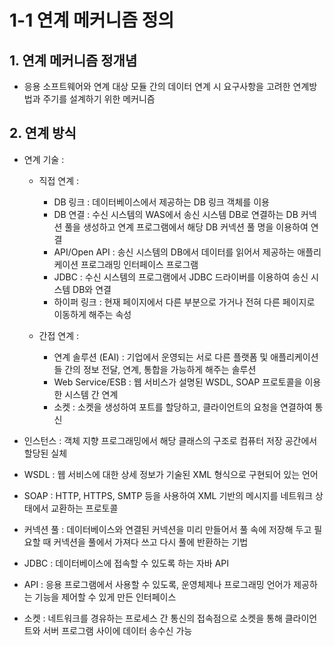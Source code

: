 # 1-1 연계 메커니즘 정의

## 1. 연계 메커니즘 정개념
- 응용 소프트웨어와 연계 대상 모듈 간의 데이터 연계 시 요구사항을 고려한 연계방법과 주기를 설계하기 위한 메커니즘

## 2. 연계 방식
- 연계 기술 :
    - 직접 연계 :
        - DB 링크 : 데이터베이스에서 제공하는 DB 링크 객체를 이용
        - DB 연결 : 수신 시스템의 WAS에서 송신 시스템 DB로 연결하는 DB 커넥션 풀을 생성하고 연계 프로그램에서 해당 DB 커넥션 풀 명을 이용하여 연결
        - API/Open API : 송신 시스템의 DB에서 데이터를 읽어서 제공하는 애플리케이션 프로그래밍 인터페이스 프로그램
        - JDBC : 수신 시스템의 프로그램에서 JDBC 드라이버를 이용하여 송신 시스템 DB와 연결
        - 하이퍼 링크 : 현재 페이지에서 다른 부분으로 가거나 전혀 다른 페이지로 이동하게 해주는 속성
    
    - 간접 연계 :
        - 연계 솔루션 (EAI) : 기업에서 운영되는 서로 다른 플랫폼 및 애플리케이션들 간의 정보 전달, 연계, 통합을 가능하게 해주는 솔루션
        - Web Service/ESB : 웹 서비스가 설명된 WSDL, SOAP 프로토콜을 이용한 시스템 간 연계
        - 소켓 : 소켓을 생성하여 포트를 할당하고, 클라이언트의 요청을 연결하여 통신   

- 인스턴스 : 객체 지향 프로그래밍에서 해당 클래스의 구조로 컴퓨터 저장 공간에서 할당된 실체
- WSDL : 웹 서비스에 대한 상세 정보가 기술된 XML 형식으로 구현되어 있는 언어
- SOAP : HTTP, HTTPS, SMTP 등을 사용하여 XML 기반의 메시지를 네트워크 상태에서 교환하는 프로토콜
- 커넥션 풀 : 데이터베이스와 연결된 커넥션을 미리 만들어서 풀 속에 저장해 두고 필요할 때 커넥션을 풀에서 가져다 쓰고 다시 풀에 반환하는 기법
- JDBC : 데이터베이스에 접속할 수 있도록 하는 자바 API
- API : 응용 프로그램에서 사용할 수 있도록, 운영체제나 프로그래밍 언어가 제공하는 기능을 제어할 수 있게 만든 인터페이스
- 소켓 : 네트워크를 경유하는 프로세스 간 통신의 접속점으로 소켓을 통해 클라이언트와 서버 프로그램 사이에 데이터 송수신 가능
